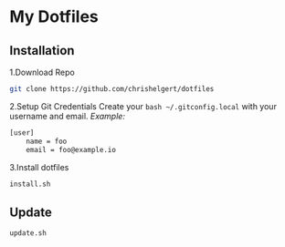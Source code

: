 # My Dotfiles

## Installation

1.Download Repo
```bash
git clone https://github.com/chrishelgert/dotfiles
```

2.Setup Git Credentials
Create your ```bash ~/.gitconfig.local``` with your username and email.
*Example:*
```bash
[user]
    name = foo
    email = foo@example.io
```

3.Install dotfiles
```bash
install.sh
```

## Update
```bash
update.sh
```

